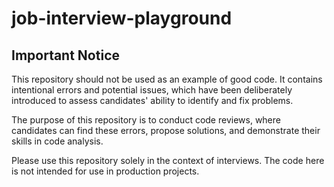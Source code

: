 # job-interview-playground
## Important Notice
This repository should not be used as an example of good code. It contains intentional errors and potential issues, which have been deliberately introduced to assess candidates' ability to identify and fix problems.

The purpose of this repository is to conduct code reviews, where candidates can find these errors, propose solutions, and demonstrate their skills in code analysis.

Please use this repository solely in the context of interviews. The code here is not intended for use in production projects.
